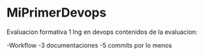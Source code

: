 # MiPrimerDevops
Evaluacion formativa 1 Ing en devops
contenidos de la evaluacion:

-Workflow
-3 documentaciones
-5 commits por lo menos

